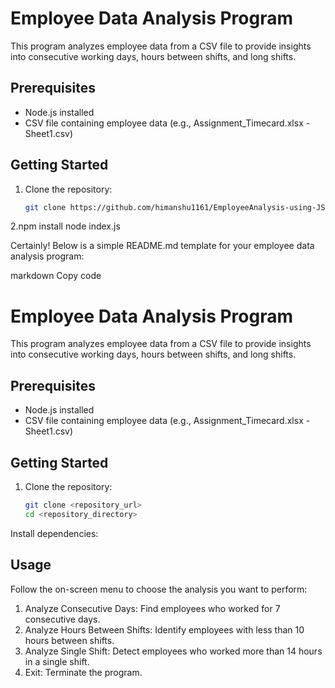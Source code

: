 # Employee Data Analysis Program

This program analyzes employee data from a CSV file to provide insights into consecutive working days, hours between shifts, and long shifts.

## Prerequisites

- Node.js installed
- CSV file containing employee data (e.g., Assignment_Timecard.xlsx - Sheet1.csv)

## Getting Started

1. Clone the repository:

   ```bash
   git clone https://github.com/himanshu1161/EmployeeAnalysis-using-JS

2.npm install
  node index.js


Certainly! Below is a simple README.md template for your employee data analysis program:

markdown
Copy code
# Employee Data Analysis Program

This program analyzes employee data from a CSV file to provide insights into consecutive working days, hours between shifts, and long shifts.

## Prerequisites

- Node.js installed
- CSV file containing employee data (e.g., Assignment_Timecard.xlsx - Sheet1.csv)

## Getting Started

1. Clone the repository:

   ```bash
   git clone <repository_url>
   cd <repository_directory>
Install dependencies:


## Usage
Follow the on-screen menu to choose the analysis you want to perform:

1. Analyze Consecutive Days: Find employees who worked for 7 consecutive days.
2. Analyze Hours Between Shifts: Identify employees with less than 10 hours between shifts.
3. Analyze Single Shift: Detect employees who worked more than 14 hours in a single shift.
4. Exit: Terminate the program.
